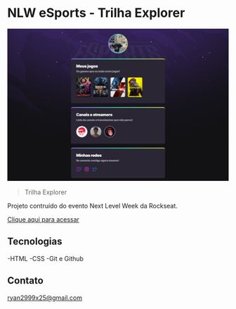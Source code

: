  # NLW eSports - Trilha Explorer

 ![preview](./.github/preview.png)

 > Trilha Explorer

 Projeto contruído do evento Next Level Week da Rockseat.

 [Clique aqui para acessar](https://pedroryann.github.io/NLW-Esports-Explorer/)

 ## Tecnologias

 -HTML
 -CSS
 -Git e Github

 ## Contato

 ryan2999x25@gmail.com